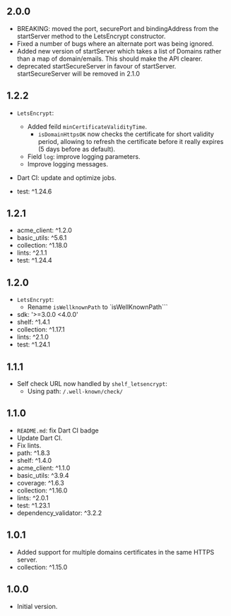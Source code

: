 ## 2.0.0
- BREAKING: moved the port, securePort and bindingAddress from  the startServer 
  method to the LetsEncrypt constructor.
- Fixed a number of bugs where an alternate port was being ignored.
- Added new version of startServer which takes a list of Domains rather than a map of domain/emails. This should make the API clearer.
- deprecated startSecureServer in favour of startServer. startSecureServer will be removed in 2.1.0

## 1.2.2

- `LetsEncrypt`:
  - Added feild `minCertificateValidityTime`.
    - `isDomainHttpsOK` now checks the certificate for short validity period,
      allowing to refresh the certificate before it really expires (5 days before as default).
  - Field `log`: improve logging parameters.
  - Improve logging messages.
- Dart CI: update and optimize jobs.

- test: ^1.24.6

## 1.2.1

- acme_client: ^1.2.0
- basic_utils: ^5.6.1
- collection: ^1.18.0
- lints: ^2.1.1
- test: ^1.24.4

## 1.2.0

- `LetsEncrypt`:
  - Rename `isWellknownPath` to `isWellKnownPath```
- sdk: '>=3.0.0 <4.0.0'
- shelf: ^1.4.1
- collection: ^1.17.1
- lints: ^2.1.0
- test: ^1.24.1

## 1.1.1

- Self check URL now handled by `shelf_letsencrypt`:
  - Using path: `/.well-known/check/`

## 1.1.0

- `README.md`: fix Dart CI badge
- Update Dart CI.
- Fix lints.
- path: ^1.8.3
- shelf: ^1.4.0
- acme_client: ^1.1.0
- basic_utils: ^3.9.4
- coverage: ^1.6.3
- collection: ^1.16.0
- lints: ^2.0.1
- test: ^1.23.1
- dependency_validator: ^3.2.2

## 1.0.1

- Added support for multiple domains certificates in the same HTTPS server.
- collection: ^1.15.0

## 1.0.0

- Initial version.
